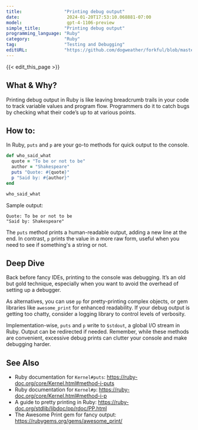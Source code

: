 ```yaml
---
title:                "Printing debug output"
date:                  2024-01-20T17:53:10.068881-07:00
model:                 gpt-4-1106-preview
simple_title:         "Printing debug output"
programming_language: "Ruby"
category:             "Ruby"
tag:                  "Testing and Debugging"
editURL:              "https://github.com/dogweather/forkful/blob/master/content/en/ruby/printing-debug-output.md"
---
```


{{< edit_this_page >}}

## What & Why?
Printing debug output in Ruby is like leaving breadcrumb trails in your code to track variable values and program flow. Programmers do it to catch bugs by checking what their code’s up to at various points.

## How to:
In Ruby, `puts` and `p` are your go-to methods for quick output to the console. 

```Ruby
def who_said_what
  quote = "To be or not to be"
  author = "Shakespeare"
  puts "Quote: #{quote}"
  p "Said by: #{author}"
end

who_said_what
```

Sample output:

```
Quote: To be or not to be
"Said by: Shakespeare"
```

The `puts` method prints a human-readable output, adding a new line at the end. In contrast, `p` prints the value in a more raw form, useful when you need to see if something's a string or not.

## Deep Dive
Back before fancy IDEs, printing to the console was debugging. It’s an old but gold technique, especially when you want to avoid the overhead of setting up a debugger. 

As alternatives, you can use `pp` for pretty-printing complex objects, or gem libraries like `awesome_print` for enhanced readability. If your debug output is getting too chatty, consider a logging library to control levels of verbosity.

Implementation-wise, `puts` and `p` write to `$stdout`, a global I/O stream in Ruby. Output can be redirected if needed. Remember, while these methods are convenient, excessive debug prints can clutter your console and make debugging harder.

## See Also
- Ruby documentation for `Kernel#puts`: https://ruby-doc.org/core/Kernel.html#method-i-puts
- Ruby documentation for `Kernel#p`: https://ruby-doc.org/core/Kernel.html#method-i-p
- A guide to pretty printing in Ruby: https://ruby-doc.org/stdlib/libdoc/pp/rdoc/PP.html
- The Awesome Print gem for fancy output: https://rubygems.org/gems/awesome_print/